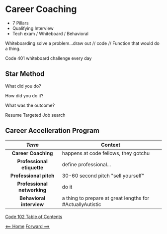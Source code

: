 # Career Coaching

+ 7 Pillars
+ Qualifying Interview
+ Tech exam / Whiteboard / Behavioral

Whiteboarding solve a problem...draw out // code //
Function that would do a thing.

Code 401 whiteboard challenge every day

## Star Method

What did you do?

How did you do it?

What was the outcome?

Resume Targeted Job search

## Career Accelleration Program



| ***Term*** | Context | 
|  :----: |  ----  |   
|  **Career Coaching**  | happens at code fellows, they gotchu |
|  **Professional etiquette**  | define professional... | 
|  **Professional pitch**  | 30-60 second pitch "sell yourself" |
|  **Professional networking**  | do it |
|  **Behavioral interview**  | a thing to prepare at great lengths for #ActuallyAutistic |

[Code 102 Table of Contents](CodeFellows_102.md)

[<== Home](README.md) [Forward ==>](404)
